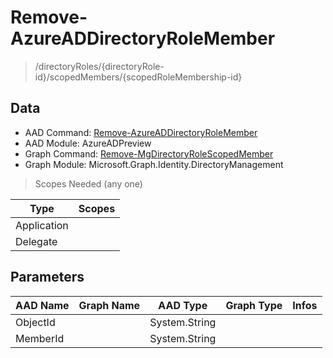 # Remove-AzureADDirectoryRoleMember

> /directoryRoles/{directoryRole-id}/scopedMembers/{scopedRoleMembership-id}

## Data

+ AAD Command: [Remove-AzureADDirectoryRoleMember](https://docs.microsoft.com/en-us/powershell/module/AzureADPreview/Remove-AzureADDirectoryRoleMember)
+ AAD Module: AzureADPreview
+ Graph Command: [Remove-MgDirectoryRoleScopedMember](https://docs.microsoft.com/en-us/powershell/module/Microsoft.Graph.Identity.DirectoryManagement/Remove-MgDirectoryRoleScopedMember)
+ Graph Module: Microsoft.Graph.Identity.DirectoryManagement

> Scopes Needed (any one)

|Type|Scopes|
|---|---|
|Application||
|Delegate||

## Parameters

|AAD Name|Graph Name|AAD Type|Graph Type|Infos|
|---|---|---|---|---|
|ObjectId||System.String|||
|MemberId||System.String|||

